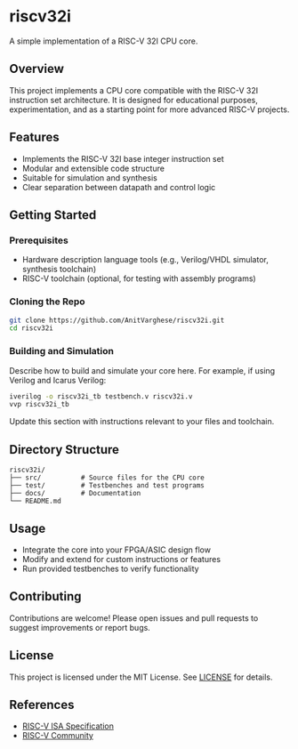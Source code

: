 # riscv32i

A simple implementation of a RISC-V 32I CPU core.

## Overview

This project implements a CPU core compatible with the RISC-V 32I instruction set architecture. It is designed for educational purposes, experimentation, and as a starting point for more advanced RISC-V projects.

## Features

- Implements the RISC-V 32I base integer instruction set
- Modular and extensible code structure
- Suitable for simulation and synthesis
- Clear separation between datapath and control logic

## Getting Started

### Prerequisites

- Hardware description language tools (e.g., Verilog/VHDL simulator, synthesis toolchain)
- RISC-V toolchain (optional, for testing with assembly programs)

### Cloning the Repo

```sh
git clone https://github.com/AnitVarghese/riscv32i.git
cd riscv32i
```

### Building and Simulation

Describe how to build and simulate your core here. For example, if using Verilog and Icarus Verilog:

```sh
iverilog -o riscv32i_tb testbench.v riscv32i.v
vvp riscv32i_tb
```

Update this section with instructions relevant to your files and toolchain.

## Directory Structure

```
riscv32i/
├── src/          # Source files for the CPU core
├── test/         # Testbenches and test programs
├── docs/         # Documentation
└── README.md
```

## Usage

- Integrate the core into your FPGA/ASIC design flow
- Modify and extend for custom instructions or features
- Run provided testbenches to verify functionality

## Contributing

Contributions are welcome! Please open issues and pull requests to suggest improvements or report bugs.

## License

This project is licensed under the MIT License. See [LICENSE](LICENSE) for details.

## References

- [RISC-V ISA Specification](https://riscv.org/technical/specifications/)
- [RISC-V Community](https://riscv.org/)
